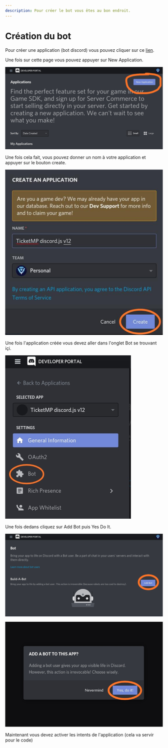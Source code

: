 ```yaml
---
description: Pour créer le bot vous êtes au bon endroit.
---
```


# Création du bot

Pour créer une application \(bot discord\) vous pouvez cliquer sur ce [lien](https://discord.com/developers/applications/).

Une fois sur cette page vous pouvez appuyer sur New Application.

![](../.gitbook/assets/image1.jpg)

Une fois cela fait, vous pouvez donner un nom à votre application et appuyer sur le bouton create.

![](../.gitbook/assets/image2.jpg)

Une fois l'application créée vous devez aller dans l'onglet Bot se trouvant içi.

![](../.gitbook/assets/image3.jpg)

Une fois dedans cliquez sur Add Bot puis Yes Do It.

![](../.gitbook/assets/image4.jpg)

![](../.gitbook/assets/image5.jpg)

Maintenant vous devez activer les intents de l'application \(cela va servir pour le code\)

